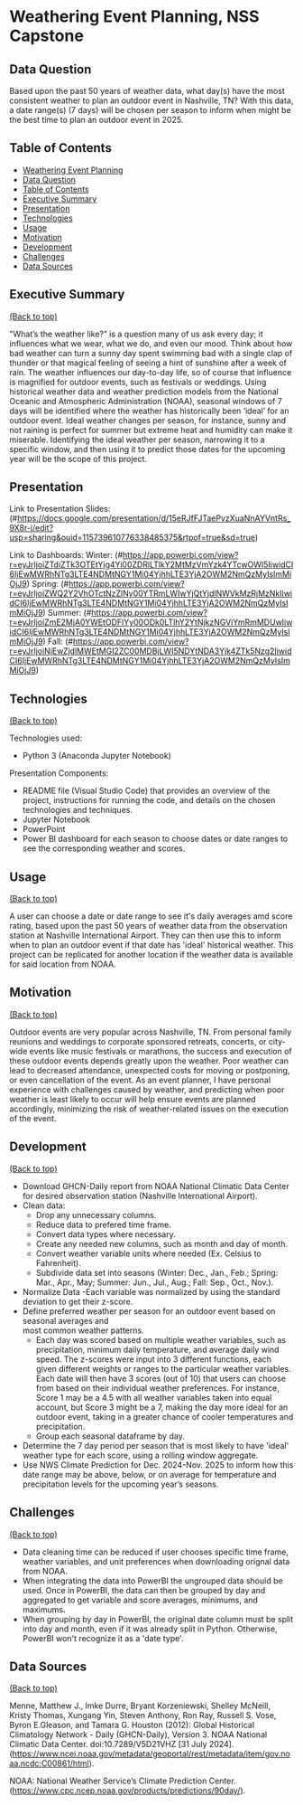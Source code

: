 # Weathering Event Planning, NSS Capstone 

## Data Question

Based upon the past 50 years of weather data, what day(s) have the most consistent weather to plan an outdoor event in Nashville, TN? With this data, a date range(s) (7 days) will be chosen per season to inform when might be the best time to plan an outdoor event in 2025.

## Table of Contents

- [Weathering Event Planning](#project-title)
- [Data Question](#data-question)
- [Table of Contents](#table-of-contents)
- [Executive Summary](#executive-summary)
- [Presentation](#presentation)
- [Technologies](#technologies)
- [Usage](#usage)
- [Motivation](#motivation)
- [Development](#development)
- [Challenges](#challenges)
- [Data Sources](#sources)

## Executive Summary
[(Back to top)](#table-of-contents)

"What’s the weather like?” is a question many of us ask every day; it influences what we wear, what we do, and even our mood. Think about how bad weather can turn a sunny day spent swimming bad with a single clap of thunder or that magical feeling of seeing a hint of sunshine after a week of rain. The weather influences our day-to-day life, so of course that influence is magnified for outdoor events, such as festivals or weddings. Using historical weather data and weather prediction models from the National Oceanic and Atmospheric Administration (NOAA), seasonal windows of 7 days will be identified where the weather has historically been ‘ideal’ for an outdoor event. Ideal weather changes per season, for instance, sunny and not raining is perfect for summer but extreme heat and humidity can make it miserable. Identifying the ideal weather per season, narrowing it to a specific window, and then using it to predict those dates for the upcoming year will be the scope of this project.

## Presentation
Link to Presentation Slides: (#https://docs.google.com/presentation/d/15eRJfFJTaePvzXuaNnAYVntRs_9X8r-j/edit?usp=sharing&ouid=115739610776338485375&rtpof=true&sd=true)

Link to Dashboards:
Winter: (#https://app.powerbi.com/view?r=eyJrIjoiZTdiZTk3OTEtYjg4Yi00ZDRlLTlkY2MtMzVmYzk4YTcwOWI5IiwidCI6IjEwMWRhNTg3LTE4NDMtNGY1Mi04YjhhLTE3YjA2OWM2NmQzMyIsImMiOjJ9)
Spring: (#https://app.powerbi.com/view?r=eyJrIjoiZWQ2Y2VhOTctNzZlNy00YTRmLWIwYjQtYjdlNWVkMzRjMzNkIiwidCI6IjEwMWRhNTg3LTE4NDMtNGY1Mi04YjhhLTE3YjA2OWM2NmQzMyIsImMiOjJ9)
Summer: (#https://app.powerbi.com/view?r=eyJrIjoiZmE2MjA0YWEtODFlYy00ODk0LTlhY2YtNjkzNGViYmRmMDUwIiwidCI6IjEwMWRhNTg3LTE4NDMtNGY1Mi04YjhhLTE3YjA2OWM2NmQzMyIsImMiOjJ9)
Fall: (#https://app.powerbi.com/view?r=eyJrIjoiNjEwZjdlMWEtMGI2ZC00MDBjLWI5NDYtNDA3Yjk4ZTk5Nzg2IiwidCI6IjEwMWRhNTg3LTE4NDMtNGY1Mi04YjhhLTE3YjA2OWM2NmQzMyIsImMiOjJ9)

## Technologies
[(Back to top)](#table-of-contents)

Technologies used:
- Python 3 (Anaconda Jupyter Notebook)

Presentation Components:
- README file (Visual Studio Code) that provides an overview of the project, instructions for 
    running the code, and details on the chosen technologies and techniques.
- Jupyter Notebook
- PowerPoint
- Power BI dashboard for each season to choose dates or date ranges to see the corresponding 
    weather and scores.

## Usage
[(Back to top)](#table-of-contents)

A user can choose a date or date range to see it's daily averages amd score rating, based upon the past 50 years of weather data from the observation station at Nashville International Airport. They can then use this to inform when to plan an outdoor event if that date has 'ideal' historical weather. This project can be replicated for another location if the weather data is available for said location from NOAA.   

## Motivation
[(Back to top)](#table-of-contents)

Outdoor events are very popular across Nashville, TN. From personal family reunions and weddings to corporate sponsored retreats, concerts, or city-wide events like music festivals or marathons, the success and execution of these outdoor events depends greatly upon the weather. Poor weather can lead to decreased attendance, unexpected costs for moving or postponing, or even cancellation of the event. As an event planner, I have personal experience with challenges caused by weather, and predicting when poor weather is least likely to occur will help ensure events are planned accordingly, minimizing the risk of weather-related issues on the execution of the event.

## Development
[(Back to top)](#table-of-contents)

- Download GHCN-Daily report from NOAA National Climatic Data Center for desired observation 
    station (Nashville International Airport).
- Clean data: 
    - Drop any unnecessary columns.
    - Reduce data to prefered time frame.
    - Convert data types where necessary.
    - Create any needed new columns, such as month and day of month.
    - Convert weather variable units where needed (Ex. Celsius to Fahrenheit).
    - Subdivide data set into seasons (Winter: Dec., Jan., Feb.; Spring: Mar., Apr., May; 
        Summer: Jun., Jul., Aug.; Fall: Sep., Oct., Nov.).
- Normalize Data 
    -Each variable was normalized by using the standard deviation to get their z-score.
- Define preferred weather per season for an outdoor event based on seasonal averages and    
    most common weather patterns.
    - Each day was scored based on multiple weather variables, such as precipitation, minimum 
        daily temperature, and average daily wind speed. The z-scores were input into 3 different functions, each given different weights or ranges to the particular weather variables. Each date will then have 3 scores (out of 10) that users can choose from based on their individual weather preferences. For instance, Score 1 may be a 4.5 with all weather variables taken into equal account, but Score 3 might be a 7, making the day more ideal for an outdoor event, taking in a greater chance of cooler temperatures and precipitation.
    - Group each seasonal dataframe by day.
- Determine the 7 day period per season that is most likely to have 'ideal' weather type for 
    each score, using a rolling window aggregate. 
- Use NWS Climate Prediction for Dec. 2024-Nov. 2025 to inform how this date range may be 
    above, below, or on average for temperature and precipitation levels for the upcoming year’s seasons.
 

## Challenges
[(Back to top)](#table-of-contents)

- Data cleaning time can be reduced if user chooses specific time frame, weather variables, 
    and unit preferences when downloading orignal data from NOAA.
- When integrating the data into PowerBI the ungrouped data should be used. Once in PowerBI, 
    the data can then be grouped by day and aggregated to get variable and score averages, minimums, and maximums.
- When grouping by day in PowerBI, the original date column must be split into day and month, 
    even if it was already split in Python. Otherwise, PowerBI won't recognize it as a 'date type'. 

## Data Sources
[(Back to top)](#table-of-contents)

Menne, Matthew J., Imke Durre, Bryant Korzeniewski, Shelley McNeill, Kristy Thomas, Xungang Yin, Steven Anthony, Ron Ray, Russell S. Vose, Byron E.Gleason, and Tamara G. Houston (2012): Global Historical Climatology Network - Daily (GHCN-Daily), Version 3. NOAA National Climatic Data Center. doi:10.7289/V5D21VHZ [31 July 2024]. (https://www.ncei.noaa.gov/metadata/geoportal/rest/metadata/item/gov.noaa.ncdc:C00861/html).

NOAA: National Weather Service’s Climate Prediction Center. (https://www.cpc.ncep.noaa.gov/products/predictions/90day/).




 

